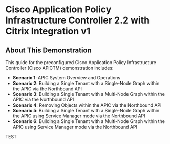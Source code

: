 # Cisco Application Policy Infrastructure Controller 2.2 with Citrix Integration v1 #

## About This Demonstration ##

This guide for the preconfigured Cisco Application Policy Infrastructure Controller (Cisco APICTM) demonstration includes:
  * **Scenario 1**: APIC System Overview and Operations
  * **Scenario 2**: Building a Single Tenant with a Single-Node Graph within the APIC via the Northbound API
  * **Scenario 3**: Building a Single Tenant with a Multi-Node Graph within the APIC via the Northbound API
  * **Scenario 4**: Removing Objects within the APIC via the Northbound API
  * **Scenario 5**: Building a Single Tenant with a Single-Node Graph within the APIC using Service Manager mode via the Northbound API
  * **Scenario 6**: Building a Single Tenant with a Multi-Node Graph within the APIC using Service Manager mode via the Northbound API

  
  TEST
  
